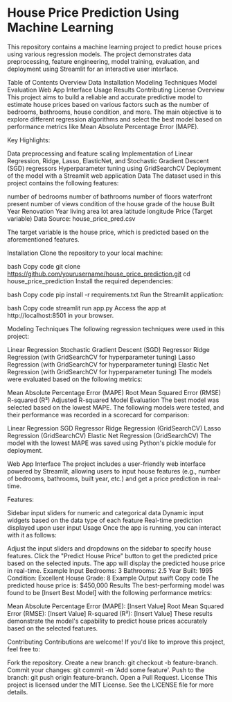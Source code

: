 # House Price Prediction Using Machine Learning
This repository contains a machine learning project to predict house prices using various regression models. The project demonstrates data preprocessing, feature engineering, model training, evaluation, and deployment using Streamlit for an interactive user interface.

Table of Contents
Overview
Data
Installation
Modeling Techniques
Model Evaluation
Web App Interface
Usage
Results
Contributing
License
Overview
This project aims to build a reliable and accurate predictive model to estimate house prices based on various factors such as the number of bedrooms, bathrooms, house condition, and more. The main objective is to explore different regression algorithms and select the best model based on performance metrics like Mean Absolute Percentage Error (MAPE).

Key Highlights:

Data preprocessing and feature scaling
Implementation of Linear Regression, Ridge, Lasso, ElasticNet, and Stochastic Gradient Descent (SGD) regressors
Hyperparameter tuning using GridSearchCV
Deployment of the model with a Streamlit web application
Data
The dataset used in this project contains the following features:

number of bedrooms
number of bathrooms
number of floors
waterfront present
number of views
condition of the house
grade of the house
Built Year
Renovation Year
living area
lot area
latitude
longitude
Price (Target variable)
Data Source: house_price_pred.csv

The target variable is the house price, which is predicted based on the aforementioned features.

Installation
Clone the repository to your local machine:

bash
Copy code
git clone https://github.com/yourusername/house_price_prediction.git
cd house_price_prediction
Install the required dependencies:

bash
Copy code
pip install -r requirements.txt
Run the Streamlit application:

bash
Copy code
streamlit run app.py
Access the app at http://localhost:8501 in your browser.

Modeling Techniques
The following regression techniques were used in this project:

Linear Regression
Stochastic Gradient Descent (SGD) Regressor
Ridge Regression (with GridSearchCV for hyperparameter tuning)
Lasso Regression (with GridSearchCV for hyperparameter tuning)
Elastic Net Regression (with GridSearchCV for hyperparameter tuning)
The models were evaluated based on the following metrics:

Mean Absolute Percentage Error (MAPE)
Root Mean Squared Error (RMSE)
R-squared (R²)
Adjusted R-squared
Model Evaluation
The best model was selected based on the lowest MAPE. The following models were tested, and their performance was recorded in a scorecard for comparison:

Linear Regression
SGD Regressor
Ridge Regression (GridSearchCV)
Lasso Regression (GridSearchCV)
Elastic Net Regression (GridSearchCV)
The model with the lowest MAPE was saved using Python's pickle module for deployment.

Web App Interface
The project includes a user-friendly web interface powered by Streamlit, allowing users to input house features (e.g., number of bedrooms, bathrooms, built year, etc.) and get a price prediction in real-time.

Features:

Sidebar input sliders for numeric and categorical data
Dynamic input widgets based on the data type of each feature
Real-time prediction displayed upon user input
Usage
Once the app is running, you can interact with it as follows:

Adjust the input sliders and dropdowns on the sidebar to specify house features.
Click the "Predict House Price" button to get the predicted price based on the selected inputs.
The app will display the predicted house price in real-time.
Example Input
Bedrooms: 3
Bathrooms: 2.5
Year Built: 1995
Condition: Excellent
House Grade: 8
Example Output
swift
Copy code
The predicted house price is: $450,000
Results
The best-performing model was found to be [Insert Best Model] with the following performance metrics:

Mean Absolute Percentage Error (MAPE): [Insert Value]
Root Mean Squared Error (RMSE): [Insert Value]
R-squared (R²): [Insert Value]
These results demonstrate the model's capability to predict house prices accurately based on the selected features.

Contributing
Contributions are welcome! If you'd like to improve this project, feel free to:

Fork the repository.
Create a new branch: git checkout -b feature-branch.
Commit your changes: git commit -m 'Add some feature'.
Push to the branch: git push origin feature-branch.
Open a Pull Request.
License
This project is licensed under the MIT License. See the LICENSE file for more details.
